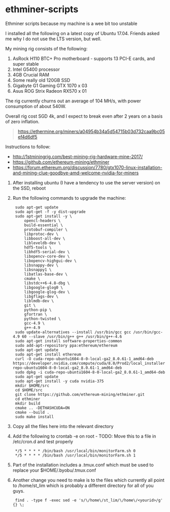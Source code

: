 # ethminer-scripts
Ethminer scripts because my machine is a wee bit too unstable

I installed all the following on a latest copy of Ubuntu 17.04.  Friends asked me why I do not use the LTS version, but well.

My mining rig consists of the following:
1. AsRock H110 BTC+ Pro motherboard - supports 13 PCI-E cards, and super stable
1. Intel G5400 processor
1. 4GB Crucial RAM
1. Some really old 120GB SSD
1. Gigabyte G1 Gaming GTX 1070 x 03
1. Asus ROG Strix Radeon RX570 x 01

The rig currently churns out an average of 104 MH/s, with power consumption of about 540W.  

Overall rig cost SGD 4k, and I expect to break even after 2 years on a basis of zero inflation.

> https://ethermine.org/miners/a04954b34a5d54715b03d732caa9bc05ef4d6df5

Instructions to follow:

- http://1stminingrig.com/best-mining-rig-hardware-mine-2017/
- https://github.com/ethereum-mining/ethminer
- https://forum.ethereum.org/discussion/7780/gtx1070-linux-installation-and-mining-clue-goodbye-amd-welcome-nvidia-for-miners

1. After installing ubuntu (I have a tendency to use the server version) on the SSD, reboot
1. Run the following commands to upgrade the machine:

        sudo apt-get update 
        sudo apt-get -f -y dist-upgrade 
        sudo apt-get install -y \
            opencl-headers \
            build-essential \
            protobuf-compiler \
            libprotoc-dev \
            libboost-all-dev \
            libleveldb-dev \
            hdf5-tools \
            libhdf5-serial-dev \
            libopencv-core-dev \
            libopencv-highgui-dev \
            libsnappy-dev \
            libsnappy1 \
            libatlas-base-dev \
            cmake \
            libstdc++6-4.8-dbg \
            libgoogle-glog0 \
            libgoogle-glog-dev \
            libgflags-dev \
            liblmdb-dev \
            git \
            python-pip \
            gfortran \
            python-twisted \
            gcc-4.9 \
            g++-4.9
        sudo update-alternatives --install /usr/bin/gcc gcc /usr/bin/gcc-4.9 60 --slave /usr/bin/g++ g++ /usr/bin/g++-4.6
        sudo apt-get install software-properties-common
        sudo add-apt-repository ppa:ethereum/ethereum
        sudo apt-get update
        sudo apt-get install ethereum
        curl -O cuda-repo-ubuntu1604-8-0-local-ga2_8.0.61-1_amd64-deb https://developer.nvidia.com/compute/cuda/8.0/Prod2/local_installers/cuda-repo-ubuntu1604-8-0-local-ga2_8.0.61-1_amd64-deb
        sudo dpkg -i cuda-repo-ubuntu1604-8-0-local-ga2_8.0.61-1_amd64-deb
        sudo apt-get update
        sudo apt-get install -y cuda nvidia-375 
        mkdir $HOME/src
        cd $HOME/src
        git clone https://github.com/ethereum-mining/ethminer.git
        cd ethminer
        mkdir build
        cmake .. -DETHASHCUDA=ON
        cmake --build .
        sudo make install
1. Copy all the files here into the relevant directory
1. Add the following to crontab -e on root - TODO: Move this to a file in /etc/cron.d and test properly

        */5 * * * * /bin/bash /usr/local/bin/monitorFarm.sh 0
        */5 * * * * /bin/bash /usr/local/bin/monitorFarm.sh 1
1. Part of the installation includes a .tmux.conf which must be used to replace your $HOME/.byobu/.tmux.conf
1. Another change you need to make is to the files which currently all point to /home/st_lim which is probably a different directory for all of you guys.

        find . -type f -exec sed -e 's/\/home\/st_lim/\/home\/<yourid>/g' {} \;
